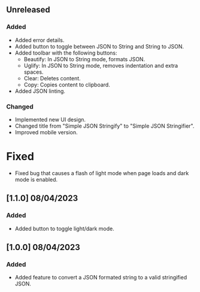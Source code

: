 <!--
IMPACTO
### Added: for new features.
### Changed: for changes in existing functionality.
### Deprecated: for soon-to-be removed features.
### Removed: for now removed features.
### Fixed: for any bug fixes.
### Security: in case of vulnerabilities.

Versionamiento
A.B.C

A: Cambio sustancial en la estructura o en la manera de operar la aplicación.
B: Nuevas características, nuevas funcionalidades y conjunto de grandes correcciones.
C: Correcciones de bugs de la serie B.
-->

## Unreleased

### Added

- Added error details.
- Added button to toggle between JSON to String and String to JSON.
- Added toolbar with the following buttons:
  - Beautify: In JSON to String mode, formats JSON.
  - Uglify: In JSON to String mode, removes indentation and extra spaces.
  - Clear: Deletes content.
  - Copy: Copies content to clipboard.
- Added JSON linting.

### Changed

- Implemented new UI design.
- Changed title from "Simple JSON Stringify" to "Simple JSON Stringifier".
- Improved mobile version.

# Fixed

- Fixed bug that causes a flash of light mode when page loads and dark mode is enabled.

## [1.1.0] 08/04/2023

### Added

- Added button to toggle light/dark mode.

## [1.0.0] 08/04/2023

### Added

- Added feature to convert a JSON formated string to a valid stringified JSON.
